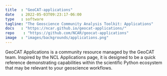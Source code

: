 ```yaml
---
title  : "GeoCAT-applications"
date   : 2022-05-03T09:23:17-06:00
type   : software
tagline: "The Geoscience Community Analysis Toolkit: Applications"
docs   : "https://ncar.github.io/geocat-applications/"
repo    : "https://github.com/NCAR/geocat-applications"
image  : "images/backgrounds/applications.png"
---
```


GeoCAT Applications is a community resource managed by the GeoCAT team. Inspired by the NCL Applications page, it is designed to be a quick reference demonstrating capabilities within the scientific Python ecosystem that may be relevant to your geoscience workflows.